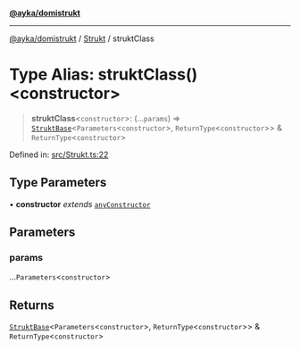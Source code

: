 [**@ayka/domistrukt**](../../../README.md)

***

[@ayka/domistrukt](../../../globals.md) / [Strukt](../README.md) / struktClass

# Type Alias: struktClass()\<constructor\>

> **struktClass**\<`constructor`\>: (...`params`) => [`StruktBase`](../../StruktBase/classes/StruktBase.md)\<`Parameters`\<`constructor`\>, `ReturnType`\<`constructor`\>\> & `ReturnType`\<`constructor`\>

Defined in: [src/Strukt.ts:22](https://github.com/AndreyMork/domistrukt/blob/8b5cf3c2b6165986c4aa42ad9bdd7f6c43c22c84/src/Strukt.ts#L22)

## Type Parameters

• **constructor** *extends* [`anyConstructor`](../../Types/type-aliases/anyConstructor.md)

## Parameters

### params

...`Parameters`\<`constructor`\>

## Returns

[`StruktBase`](../../StruktBase/classes/StruktBase.md)\<`Parameters`\<`constructor`\>, `ReturnType`\<`constructor`\>\> & `ReturnType`\<`constructor`\>
